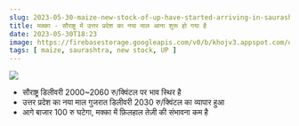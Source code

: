 ```yaml
---
slug: 2023-05-30-maize-new-stock-of-up-have-started-arriving-in-saurashtra
title: मक्का - सौराष्ट्र में उत्तर प्रदेश का नया माल आना शुरू हो गया है
date: 2023-05-30T18:23
image: https://firebasestorage.googleapis.com/v0/b/khojv3.appspot.com/o/posts%2FwaDIO6AxangWvVd1wYxV%2F5tLAxVefgdacU1EMW2Cx?alt=media&token=c01a4c6b-633c-4cc0-b81b-17eda0196239
tags: [ maize, saurashtra, new stock, UP ]
--- 
```


![](https://firebasestorage.googleapis.com/v0/b/khojv3.appspot.com/o/posts%2FwaDIO6AxangWvVd1wYxV%2F5tLAxVefgdacU1EMW2Cx?alt=media&token=c01a4c6b-633c-4cc0-b81b-17eda0196239)

- सौराष्ट्र डिलीवरी 2000~2060 रु/क्विंटल पर भाव स्थिर है 
- उत्तर प्रदेश का नया माल गुजरात डिलीवरी 2030 रु/क्विंटल का व्यापार हुआ 
- आगे बाजार 100 रु घटेगा, मक्का में फ़िलहाल तेज़ी की संभावना कम है
